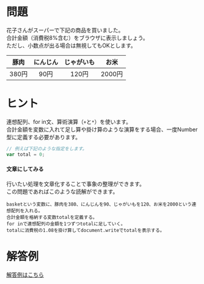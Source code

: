 # 問題
花子さんがスーパーで下記の商品を買いました。  
合計金額（消費税8%含む）をブラウザに表示しましょう。  
ただし、小数点が出る場合は無視してもOKとします。

|豚肉|にんじん|じゃがいも|お米|
|:--:|:--:|:--:|:--:|
|380円|90円|120円|2000円|

# ヒント
連想配列、for in文、算術演算（`+`と`*`）を使います。  
合計金額を変数に入れて足し算や掛け算のような演算をする場合、一度Number型に定義する必要があります。  
```js
// 例えば下記のような指定をします。
var total = 0;
```
#### 文章にしてみる
行いたい処理を文章化することで事象の整理ができます。  
この問題であればこのような読解ができます。
```
basketという変数に、豚肉を380、にんじんを90、じゃがいもを120、お米を2000という連想配列を入れる。
合計金額を格納する変数totalを定義する。
for inで連想配列の金額を1つずつtotalに足していく。
totalに消費税の1.08を掛け算してdocument.writeでtotalを表示する。
```

# 解答例
[解答例はこちら](http://codepen.io/anon/pen/oXggvR)

